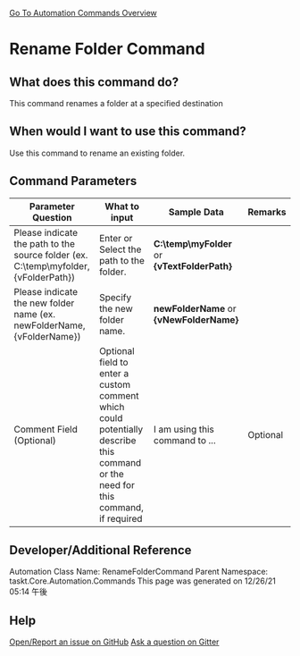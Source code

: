 <!--TITLE: Rename Folder Command -->
<!-- SUBTITLE: a command in the Folder Operation Commands group. -->
[Go To Automation Commands Overview](/automation-commands.md)


# Rename Folder Command


## What does this command do?
This command renames a folder at a specified destination


## When would I want to use this command?
Use this command to rename an existing folder.


## Command Parameters
| Parameter Question   	| What to input  	|  Sample Data 	| Remarks  	|
| ---                    | ---               | ---           | ---       |
|Please indicate the path to the source folder (ex. C:\temp\myfolder, {vFolderPath})|Enter or Select the path to the folder.|**C:\temp\myFolder** or **{vTextFolderPath}**||
|Please indicate the new folder name (ex. newFolderName, {vFolderName})|Specify the new folder name.|**newFolderName** or **{vNewFolderName}**||
|Comment Field (Optional)|Optional field to enter a custom comment which could potentially describe this command or the need for this command, if required|I am using this command to ...|Optional|








## Developer/Additional Reference
Automation Class Name: RenameFolderCommand
Parent Namespace: taskt.Core.Automation.Commands
This page was generated on 12/26/21 05:14 午後


## Help
[Open/Report an issue on GitHub](https://github.com/saucepleez/taskt/issues/new)
[Ask a question on Gitter](https://gitter.im/taskt-rpa/Lobby)
